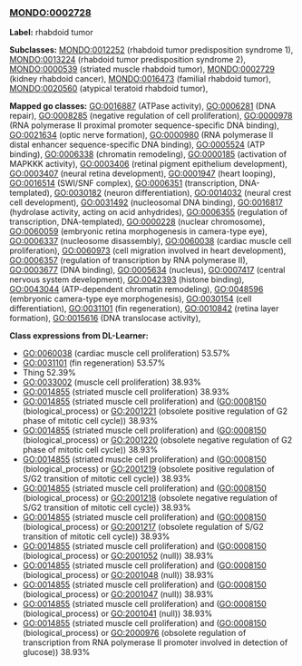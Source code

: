 
### [MONDO:0002728](http://purl.obolibrary.org/obo/MONDO_0002728)
**Label:** rhabdoid tumor

**Subclasses:** [MONDO:0012252](http://purl.obolibrary.org/obo/MONDO_0012252) (rhabdoid tumor predisposition syndrome 1), [MONDO:0013224](http://purl.obolibrary.org/obo/MONDO_0013224) (rhabdoid tumor predisposition syndrome 2), [MONDO:0000539](http://purl.obolibrary.org/obo/MONDO_0000539) (striated muscle rhabdoid tumor), [MONDO:0002729](http://purl.obolibrary.org/obo/MONDO_0002729) (kidney rhabdoid cancer), [MONDO:0016473](http://purl.obolibrary.org/obo/MONDO_0016473) (familial rhabdoid tumor), [MONDO:0020560](http://purl.obolibrary.org/obo/MONDO_0020560) (atypical teratoid rhabdoid tumor), 

**Mapped go classes:** [GO:0016887](http://purl.obolibrary.org/obo/GO_0016887) (ATPase activity), [GO:0006281](http://purl.obolibrary.org/obo/GO_0006281) (DNA repair), [GO:0008285](http://purl.obolibrary.org/obo/GO_0008285) (negative regulation of cell proliferation), [GO:0000978](http://purl.obolibrary.org/obo/GO_0000978) (RNA polymerase II proximal promoter sequence-specific DNA binding), [GO:0021634](http://purl.obolibrary.org/obo/GO_0021634) (optic nerve formation), [GO:0000980](http://purl.obolibrary.org/obo/GO_0000980) (RNA polymerase II distal enhancer sequence-specific DNA binding), [GO:0005524](http://purl.obolibrary.org/obo/GO_0005524) (ATP binding), [GO:0006338](http://purl.obolibrary.org/obo/GO_0006338) (chromatin remodeling), [GO:0000185](http://purl.obolibrary.org/obo/GO_0000185) (activation of MAPKKK activity), [GO:0003406](http://purl.obolibrary.org/obo/GO_0003406) (retinal pigment epithelium development), [GO:0003407](http://purl.obolibrary.org/obo/GO_0003407) (neural retina development), [GO:0001947](http://purl.obolibrary.org/obo/GO_0001947) (heart looping), [GO:0016514](http://purl.obolibrary.org/obo/GO_0016514) (SWI/SNF complex), [GO:0006351](http://purl.obolibrary.org/obo/GO_0006351) (transcription, DNA-templated), [GO:0030182](http://purl.obolibrary.org/obo/GO_0030182) (neuron differentiation), [GO:0014032](http://purl.obolibrary.org/obo/GO_0014032) (neural crest cell development), [GO:0031492](http://purl.obolibrary.org/obo/GO_0031492) (nucleosomal DNA binding), [GO:0016817](http://purl.obolibrary.org/obo/GO_0016817) (hydrolase activity, acting on acid anhydrides), [GO:0006355](http://purl.obolibrary.org/obo/GO_0006355) (regulation of transcription, DNA-templated), [GO:0000228](http://purl.obolibrary.org/obo/GO_0000228) (nuclear chromosome), [GO:0060059](http://purl.obolibrary.org/obo/GO_0060059) (embryonic retina morphogenesis in camera-type eye), [GO:0006337](http://purl.obolibrary.org/obo/GO_0006337) (nucleosome disassembly), [GO:0060038](http://purl.obolibrary.org/obo/GO_0060038) (cardiac muscle cell proliferation), [GO:0060973](http://purl.obolibrary.org/obo/GO_0060973) (cell migration involved in heart development), [GO:0006357](http://purl.obolibrary.org/obo/GO_0006357) (regulation of transcription by RNA polymerase II), [GO:0003677](http://purl.obolibrary.org/obo/GO_0003677) (DNA binding), [GO:0005634](http://purl.obolibrary.org/obo/GO_0005634) (nucleus), [GO:0007417](http://purl.obolibrary.org/obo/GO_0007417) (central nervous system development), [GO:0042393](http://purl.obolibrary.org/obo/GO_0042393) (histone binding), [GO:0043044](http://purl.obolibrary.org/obo/GO_0043044) (ATP-dependent chromatin remodeling), [GO:0048596](http://purl.obolibrary.org/obo/GO_0048596) (embryonic camera-type eye morphogenesis), [GO:0030154](http://purl.obolibrary.org/obo/GO_0030154) (cell differentiation), [GO:0031101](http://purl.obolibrary.org/obo/GO_0031101) (fin regeneration), [GO:0010842](http://purl.obolibrary.org/obo/GO_0010842) (retina layer formation), [GO:0015616](http://purl.obolibrary.org/obo/GO_0015616) (DNA translocase activity), 

**Class expressions from DL-Learner:**

- [GO:0060038](http://purl.obolibrary.org/obo/GO_0060038) (cardiac muscle cell proliferation) 53.57%
- [GO:0031101](http://purl.obolibrary.org/obo/GO_0031101) (fin regeneration) 53.57%
- Thing 52.39%
- [GO:0033002](http://purl.obolibrary.org/obo/GO_0033002) (muscle cell proliferation) 38.93%
- [GO:0014855](http://purl.obolibrary.org/obo/GO_0014855) (striated muscle cell proliferation) 38.93%
- [GO:0014855](http://purl.obolibrary.org/obo/GO_0014855) (striated muscle cell proliferation) and ([GO:0008150](http://purl.obolibrary.org/obo/GO_0008150) (biological_process) or [GO:2001221](http://purl.obolibrary.org/obo/GO_2001221) (obsolete positive regulation of G2 phase of mitotic cell cycle)) 38.93%
- [GO:0014855](http://purl.obolibrary.org/obo/GO_0014855) (striated muscle cell proliferation) and ([GO:0008150](http://purl.obolibrary.org/obo/GO_0008150) (biological_process) or [GO:2001220](http://purl.obolibrary.org/obo/GO_2001220) (obsolete negative regulation of G2 phase of mitotic cell cycle)) 38.93%
- [GO:0014855](http://purl.obolibrary.org/obo/GO_0014855) (striated muscle cell proliferation) and ([GO:0008150](http://purl.obolibrary.org/obo/GO_0008150) (biological_process) or [GO:2001219](http://purl.obolibrary.org/obo/GO_2001219) (obsolete positive regulation of S/G2 transition of mitotic cell cycle)) 38.93%
- [GO:0014855](http://purl.obolibrary.org/obo/GO_0014855) (striated muscle cell proliferation) and ([GO:0008150](http://purl.obolibrary.org/obo/GO_0008150) (biological_process) or [GO:2001218](http://purl.obolibrary.org/obo/GO_2001218) (obsolete negative regulation of S/G2 transition of mitotic cell cycle)) 38.93%
- [GO:0014855](http://purl.obolibrary.org/obo/GO_0014855) (striated muscle cell proliferation) and ([GO:0008150](http://purl.obolibrary.org/obo/GO_0008150) (biological_process) or [GO:2001217](http://purl.obolibrary.org/obo/GO_2001217) (obsolete regulation of S/G2 transition of mitotic cell cycle)) 38.93%
- [GO:0014855](http://purl.obolibrary.org/obo/GO_0014855) (striated muscle cell proliferation) and ([GO:0008150](http://purl.obolibrary.org/obo/GO_0008150) (biological_process) or [GO:2001052](http://purl.obolibrary.org/obo/GO_2001052) (null)) 38.93%
- [GO:0014855](http://purl.obolibrary.org/obo/GO_0014855) (striated muscle cell proliferation) and ([GO:0008150](http://purl.obolibrary.org/obo/GO_0008150) (biological_process) or [GO:2001048](http://purl.obolibrary.org/obo/GO_2001048) (null)) 38.93%
- [GO:0014855](http://purl.obolibrary.org/obo/GO_0014855) (striated muscle cell proliferation) and ([GO:0008150](http://purl.obolibrary.org/obo/GO_0008150) (biological_process) or [GO:2001047](http://purl.obolibrary.org/obo/GO_2001047) (null)) 38.93%
- [GO:0014855](http://purl.obolibrary.org/obo/GO_0014855) (striated muscle cell proliferation) and ([GO:0008150](http://purl.obolibrary.org/obo/GO_0008150) (biological_process) or [GO:2001041](http://purl.obolibrary.org/obo/GO_2001041) (null)) 38.93%
- [GO:0014855](http://purl.obolibrary.org/obo/GO_0014855) (striated muscle cell proliferation) and ([GO:0008150](http://purl.obolibrary.org/obo/GO_0008150) (biological_process) or [GO:2000976](http://purl.obolibrary.org/obo/GO_2000976) (obsolete regulation of transcription from RNA polymerase II promoter involved in detection of glucose)) 38.93%


